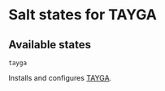 # Salt states for TAYGA

## Available states

`tayga`

Installs and configures [TAYGA](http://www.litech.org/tayga/).
